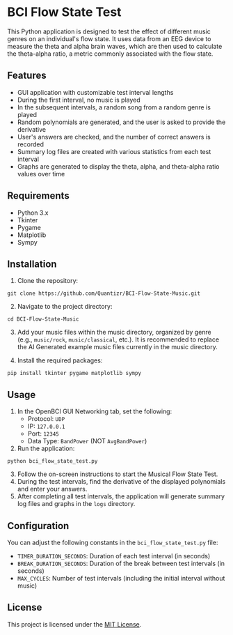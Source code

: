 # BCI Flow State Test

This Python application is designed to test the effect of different music genres on an individual's flow state. It uses data from an EEG device to measure the theta and alpha brain waves, which are then used to calculate the theta-alpha ratio, a metric commonly associated with the flow state.

## Features

- GUI application with customizable test interval lengths
- During the first interval, no music is played
- In the subsequent intervals, a random song from a random genre is played
- Random polynomials are generated, and the user is asked to provide the derivative
- User's answers are checked, and the number of correct answers is recorded
- Summary log files are created with various statistics from each test interval
- Graphs are generated to display the theta, alpha, and theta-alpha ratio values over time

## Requirements

- Python 3.x
- Tkinter
- Pygame
- Matplotlib
- Sympy

## Installation

1. Clone the repository:

```
git clone https://github.com/Quantizr/BCI-Flow-State-Music.git
```

2. Navigate to the project directory:

```
cd BCI-Flow-State-Music
```

3. Add your music files within the music directory, organized by genre (e.g., `music/rock`, `music/classical`, etc.). It is recommended to replace the AI Generated example music files currently in the music directory.

4. Install the required packages:

```
pip install tkinter pygame matplotlib sympy
```

## Usage

1. In the OpenBCI GUI Networking tab, set the following:
    - Protocol: `UDP`
    - IP: `127.0.0.1`
    - Port: `12345`
    - Data Type: `BandPower` (NOT `AvgBandPower`)
2. Run the application:

```
python bci_flow_state_test.py
```

3. Follow the on-screen instructions to start the Musical Flow State Test.
4. During the test intervals, find the derivative of the displayed polynomials and enter your answers.
5. After completing all test intervals, the application will generate summary log files and graphs in the `logs` directory.

## Configuration

You can adjust the following constants in the `bci_flow_state_test.py` file:

- `TIMER_DURATION_SECONDS`: Duration of each test interval (in seconds)
- `BREAK_DURATION_SECONDS`: Duration of the break between test intervals (in seconds)
- `MAX_CYCLES`: Number of test intervals (including the initial interval without music)

## License

This project is licensed under the [MIT License](LICENSE).